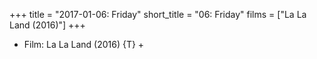 +++
title = "2017-01-06: Friday"
short_title = "06: Friday"
films = ["La La Land (2016)"]
+++


* Film: La La Land (2016) {T} +
